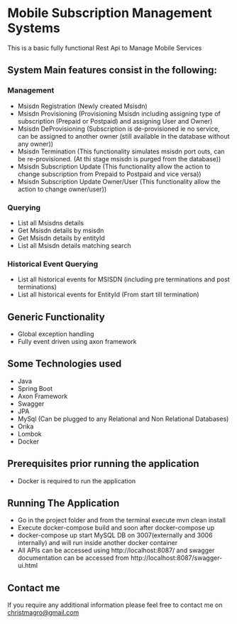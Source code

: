 # Mobile Subscription Management Systems

This is a basic fully functional Rest Api to Manage Mobile Services
 
## System Main features consist in the following:


### Management
- Msisdn Registration (Newly created Msisdn) 
- Msisdn Provisioning (Provisioning Msisdn including assigning type of subscription (Prepaid or Postpaid) and assigning User and Owner) 
- Msisdn DeProvisioning (Subscription is de-provisioned ie no service, can be assigned to another owner (still available in the database without any owner))
- Msisdn Termination (This functionality simulates msisdn port outs, can be re-provisioned. (At thi stage msisdn is purged from the database))
- Msisdn Subscription Update (This functionality allow the action to change subscription from Prepaid to Postpaid and vice versa))
- Msisdn Subscription Update Owner/User (This functionality allow the action to change owner/user))
### Querying
- List all Msisdns details 
- Get Msisdn details by msisdn
- Get Msisdn details by entityId
- List all Msisdn details matching search 

### Historical Event Querying
- List all historical events for MSISDN (including pre terminations and post terminations)
- List all historical events for EntityId (From start till termination)

## Generic Functionality

- Global exception handling
- Fully event driven using axon framework

## Some Technologies used
- Java
- Spring Boot 
- Axon Framework
- Swagger
- JPA
- MySql (Can be plugged to any Relational and Non Relational Databases)
- Orika
- Lombok
- Docker


## Prerequisites prior running the application
- Docker is required to run the application

## Running The Application
- Go in the project folder and from the terminal execute mvn clean install 
- Execute docker-compose build and soon after docker-compose up 
- docker-compose up start MySQL DB on 3007(externally and 3006 internally) and will run inside another docker container
- All APIs can be accessed using http://localhost:8087/ and swagger documentation can be accessed from http://localhost:8087/swagger-ui.html


## Contact me
If you require any additional information please feel free to contact me on christmagro@gmail.com

